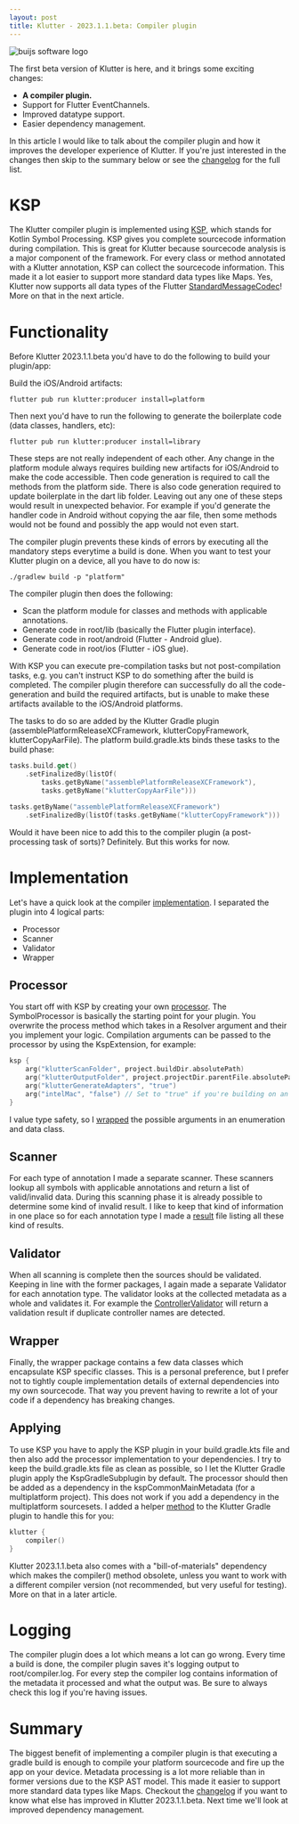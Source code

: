 ```yaml
---
layout: post  
title: Klutter - 2023.1.1.beta: Compiler plugin
---
```

<img src="https://github.com/buijs-dev/klutter/blob/develop/.github/assets/metadata/icon/klutter_logo.png?raw=true" alt="buijs software logo" />

The first beta version of Klutter is here, and it brings some exciting changes:
- **A compiler plugin.**
- Support for Flutter EventChannels.
- Improved datatype support.
- Easier dependency management.

In this article I would like to talk about the compiler plugin and how it improves the developer experience of Klutter.
If you're just interested in the changes then skip to the summary below or see the [changelog](https://github.com/buijs-dev/klutter/blob/main/CHANGELOG.md) for the full list.

# KSP
The Klutter compiler plugin is implemented using [KSP](https://github.com/google/ksp), which stands for Kotlin Symbol Processing.
KSP gives you complete sourcecode information during compilation. This is great for Klutter because sourcecode analysis is a 
major component of the framework. For every class or method annotated with a Klutter annotation, KSP can collect the sourcecode information.
This made it a lot easier to support more standard data types like Maps. Yes, Klutter now supports all data types of the 
Flutter [StandardMessageCodec](https://api.flutter.dev/flutter/services/StandardMessageCodec-class.html)! 
More on that in the next article.

# Functionality
Before Klutter 2023.1.1.beta you'd have to do the following to build your plugin/app:

Build the iOS/Android artifacts:

```shell
flutter pub run klutter:producer install=platform 
```

Then next you'd have to run the following to generate the boilerplate code (data classes, handlers, etc):

```shell
flutter pub run klutter:producer install=library
```

These steps are not really independent of each other.
Any change in the platform module always requires building new artifacts for iOS/Android to make the code accessible.
Then code generation is required to call the methods from the platform side.
There is also code generation required to update boilerplate in the dart lib folder.
Leaving out any one of these steps would result in unexpected behavior.
For example if you'd generate the handler code in Android without copying the aar file, 
then some methods would not be found and possibly the app would not even start.

The compiler plugin prevents these kinds of errors by executing all the mandatory steps everytime a build is done.
When you want to test your Klutter plugin on a device, all you have to do now is:

```shell
./gradlew build -p "platform"
```

The compiler plugin then does the following:
- Scan the platform module for classes and methods with applicable annotations.
- Generate code in root/lib (basically the Flutter plugin interface).
- Generate code in root/android (Flutter - Android glue).
- Generate code in root/ios (Flutter - iOS glue).

With KSP you can execute pre-compilation tasks but not post-compilation tasks, e.g. you can't
instruct KSP to do something after the build is completed. The compiler plugin therefore can
successfully do all the code-generation and build the required artifacts, but
is unable to make these artifacts available to the iOS/Android platforms.

The tasks to do so are added by the Klutter Gradle plugin (assemblePlatformReleaseXCFramework,
klutterCopyFramework, klutterCopyAarFile). 
The platform build.gradle.kts binds these tasks to the build phase:

```kotlin
tasks.build.get()
    .setFinalizedBy(listOf(
        tasks.getByName("assemblePlatformReleaseXCFramework"),
        tasks.getByName("klutterCopyAarFile")))

tasks.getByName("assemblePlatformReleaseXCFramework")
    .setFinalizedBy(listOf(tasks.getByName("klutterCopyFramework")))
```

Would it have been nice to add this to the compiler plugin (a post-processing task of sorts)? Definitely.
But this works for now.

# Implementation
Let's have a quick look at the compiler 
[implementation](https://github.com/buijs-dev/klutter/tree/main/lib/compiler/src/main/kotlin/dev/buijs/klutter/compiler).
I separated the plugin into 4 logical parts:
- Processor
- Scanner
- Validator
- Wrapper

## Processor
You start off with KSP by creating your own [processor](https://github.com/buijs-dev/klutter/tree/main/lib/compiler/src/main/kotlin/dev/buijs/klutter/compiler/processor).
The SymbolProcessor is basically the starting point for your plugin. 
You overwrite the process method which takes in a Resolver argument and their you implement your logic.
Compilation arguments can be passed to the processor by using the KspExtension, for example:

```kotlin
ksp {
    arg("klutterScanFolder", project.buildDir.absolutePath)
    arg("klutterOutputFolder", project.projectDir.parentFile.absolutePath)
    arg("klutterGenerateAdapters", "true")
    arg("intelMac", "false") // Set to "true" if you're building on an Intel Mac!
}
```

I value type safety, so I 
[wrapped](https://github.com/buijs-dev/klutter/blob/main/lib/compiler/src/main/kotlin/dev/buijs/klutter/compiler/processor/ProcessorOptions.kt) 
the possible arguments in an enumeration and data class.

## Scanner
For each type of annotation I made a separate scanner. These scanners lookup all symbols with applicable
annotations and return a list of valid/invalid data. During this scanning phase it is already possible 
to determine some kind of invalid result. I like to keep that kind of information in one place so for
each annotation type I made a [result](https://github.com/buijs-dev/klutter/blob/main/lib/compiler/src/main/kotlin/dev/buijs/klutter/compiler/scanner/ResponseResults.kt) file listing all these kind of results.

## Validator
When all scanning is complete then the sources should be validated. Keeping in line with the former packages,
I again made a separate Validator for each annotation type. The validator looks at the collected metadata
as a whole and validates it. For example the [ControllerValidator](https://github.com/buijs-dev/klutter/blob/main/lib/compiler/src/main/kotlin/dev/buijs/klutter/compiler/validator/ControllerValidator.kt)
will return a validation result if duplicate controller names are detected.

## Wrapper
Finally, the wrapper package contains a few data classes which encapsulate KSP specific classes.
This is a personal preference, but I prefer not to tightly couple implementation details of external dependencies
into my own sourcecode. That way you prevent having to rewrite a lot of your code if a dependency has
breaking changes.

## Applying
To use KSP you have to apply the KSP plugin in your build.gradle.kts file and then also add the processor implementation to your dependencies.
I try to keep the build.gradle.kts file as clean as possible, so I let the Klutter Gradle plugin apply the KspGradleSubplugin by default.
The processor should then be added as a dependency in the kspCommonMainMetadata (for a multiplatform project). This does not work
if you add a dependency in the multiplatform sourcesets. I added a helper [method](https://github.com/buijs-dev/klutter/blob/main/lib/gradle/src/main/kotlin/dev/buijs/klutter/gradle/dsl/KlutterExtension.kt) 
to the Klutter Gradle plugin to handle this for you:

```kotlin
klutter {
    compiler()
}
```

Klutter 2023.1.1.beta also comes with a "bill-of-materials" dependency which makes the compiler() method
obsolete, unless you want to work with a different compiler version (not recommended, but very useful for testing).
More on that in a later article.

# Logging
The compiler plugin does a lot which means a lot can go wrong. Every time a build is done, the compiler plugin
saves it's logging output to root/compiler.log. For every step the compiler log contains information
of the metadata it processed and what the output was. Be sure to always check this log if you're having
issues.

# Summary
The biggest benefit of implementing a compiler plugin is that executing a gradle build is enough to compile your platform
sourcecode and fire up the app on your device. Metadata processing is a lot more reliable than in former versions due to the 
KSP AST model. This made it easier to support more standard data types like Maps.
Checkout the [changelog](https://github.com/buijs-dev/klutter/blob/main/CHANGELOG.md) if you want to know
what else has improved in Klutter 2023.1.1.beta. Next time we'll look at improved dependency management.